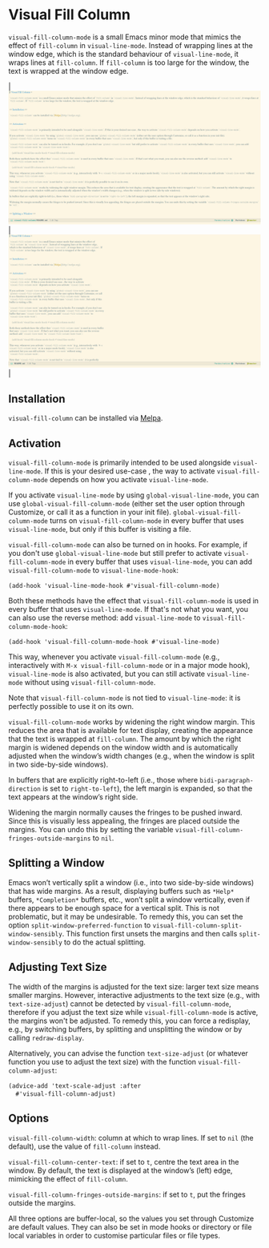 # Visual Fill Column #

`visual-fill-column-mode` is a small Emacs minor mode that mimics the effect of `fill-column` in `visual-line-mode`. Instead of wrapping lines at the window edge, which is the standard behaviour of `visual-line-mode`, it wraps lines at `fill-column`. If `fill-column` is too large for the window, the text is wrapped at the window edge.

| ![screenshot before](before.png) | ![screenshot after](after.png) |

## Installation ##

`visual-fill-column` can be installed via [Melpa](http://melpa.org).


## Activation ##

`visual-fill-column-mode` is primarily intended to be used alongside `visual-line-mode`. If this is your desired use-case , the way to activate `visual-fill-column-mode` depends on how you activate `visual-line-mode`.

If you activate `visual-line-mode` by using `global-visual-line-mode`, you can use `global-visual-fill-column-mode` (either set the user option through Customize, or call it as a function in your init file). `global-visual-fill-column-mode` turns on `visual-fill-column-mode` in every buffer that uses `visual-line-mode`, but only if this buffer is visiting a file.

`visual-fill-column-mode` can also be turned on in hooks. For example, if you don't use `global-visual-line-mode` but still prefer to activate `visual-fill-column-mode` in every buffer that uses `visual-line-mode`, you can add `visual-fill-column-mode` to `visual-line-mode-hook`:

    (add-hook 'visual-line-mode-hook #'visual-fill-column-mode)

Both these methods have the effect that `visual-fill-column-mode` is used in every buffer that uses `visual-line-mode`. If that's not what you want, you can also use the reverse method: add `visual-line-mode` to `visual-fill-column-mode-hook`:

    (add-hook 'visual-fill-column-mode-hook #'visual-line-mode)

This way, whenever you activate `visual-fill-column-mode` (e.g., interactively with `M-x visual-fill-column-mode` or in a major mode hook), `visual-line-mode` is also activated, but you can still activate `visual-line-mode` without using `visual-fill-column-mode`.

Note that `visual-fill-column-mode` is not tied to `visual-line-mode`: it is perfectly possible to use it on its own.

`visual-fill-column-mode` works by widening the right window margin. This reduces the area that is available for text display, creating the appearance that the text is wrapped at `fill-column`. The amount by which the right margin is widened depends on the window width and is automatically adjusted when the window’s width changes (e.g., when the window is split in two side-by-side windows).

In buffers that are explicitly right-to-left (i.e., those where `bidi-paragraph-direction` is set to `right-to-left`), the left margin is expanded, so that the text appears at the window’s right side.

Widening the margin normally causes the fringes to be pushed inward. Since this is visually less appealing, the fringes are placed outside the margins. You can undo this by setting the variable `visual-fill-column-fringes-outside-margins` to `nil`.


## Splitting a Window ##

Emacs won’t vertically split a window (i.e., into two side-by-side windows) that has wide margins. As a result, displaying buffers such as `*Help*` buffers, `*Completion*` buffers, etc., won’t split a window vertically, even if there appears to be enough space for a vertical split. This is not problematic, but it may be undesirable. To remedy this, you can set the option `split-window-preferred-function` to `visual-fill-column-split-window-sensibly`. This function first unsets the margins and then calls `split-window-sensibly` to do the actual splitting.


## Adjusting Text Size ##

The width of the margins is adjusted for the text size: larger text size means smaller margins. However, interactive adjustments to the text size (e.g., with `text-size-adjust`) cannot be detected by `visual-fill-column-mode`, therefore if you adjust the text size while `visual-fill-column-mode` is active, the margins won't be adjusted. To remedy this, you can force a redisplay, e.g., by switching buffers, by splitting and unsplitting the window or by calling `redraw-display`.

Alternatively, you can advise the function `text-size-adjust` (or whatever function you use to adjust the text size) with the function `visual-fill-column-adjust`:

    (advice-add 'text-scale-adjust :after
      #'visual-fill-column-adjust)


## Options ##

`visual-fill-column-width`: column at which to wrap lines. If set to `nil` (the default), use the value of `fill-column` instead.

`visual-fill-column-center-text`: if set to `t`, centre the text area in the window. By default, the text is displayed at the window’s (left) edge, mimicking the effect of `fill-column`.

`visual-fill-column-fringes-outside-margins`: if set to `t`, put the fringes outside the margins.

All three options are buffer-local, so the values you set through Customize are default values. They can also be set in mode hooks or directory or file local variables in order to customise particular files or file types.
